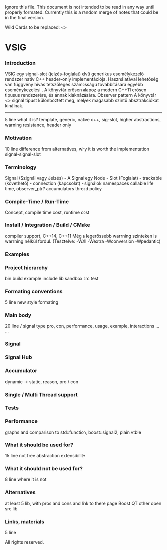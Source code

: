 Ignore this file.
This document is not intended to be read in any way until properly formated.
Currently this is a random merge of notes that could be in the final version.

Wild Cards to be replaced: <<what>>



# VSIG

### Introduction
VSIG egy signal-slot (jelzés-foglalat) elvű generikus esemélykezelő rendszer nativ C++ header-only implementációja.
Használatával lehetőség van függvény hivás tetszőleges számosságú továbbítására egyébb
eseménykezelési .
A könyvtár erősen alapoz a modern C++11 erősen tipusus rendszerére, és annak kiaknázására.
Observer pattern
A könyvtár <<N>> signál tipust különböztett meg, melyek magasabb szintű absztrakciókat kinálnak.

---

5 line
what it is? template, generic, native c++, sig-slot, higher abstractions, warning resistance, header only

### Motivation
10 line
difference from alternatives, why it is worth the implementation
signal-signal-slot

### Terminology
Signal (Szignál vagy Jelzés) - A Signal egy
Node -
Slot (Foglalat) -
trackable (követhető) -
connection (kapcsolat) - signálok
namespaces
callable
life time,
observer_ptr?
accumulators
thread policy

### Compile-Time / Run-Time
Concept, compile time cost, runtime cost

### Install / Integration / Build / CMake
compiler support, C++14, C++11
Még a legerőssebb warrning szinteken is warrning nélkül fordul. (Tesztelve: -Wall -Wextra -Wconversion -Wpedantic)

### Examples

### Project hierarchy
bin
build
example
include
lib
sandbox
src
test

### Formating conventions
5 line
new style formating

### Main body
20 line / signal type
	pro, con, performance, usage, example, interactions
...
...

### Signal
### Signal Hub
### Accumulator
dynamic -> static, reason, pro / con

### Single / Multi Thread support

### Tests

### Performance
graphs and comparison to std::function, boost::signal2, plain vtble

### What it should be used for?
15 line
not free abstraction
extensibility

### What it should not be used for?
8 line
where it is not

### Alternatives
at least 5 lib, with pros and cons and link to there page
Boost
QT
other open src lib

### Links, materials
5 line

All rights reserved.